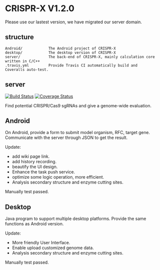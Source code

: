 # CRISPR-X V1.2.0

Please use our lastest version, we have migrated our server domain.
## structure

	Android/ 			The Android project of CRISPR-X
	desktop/			The desktop version of CRISPR-X
	server/				The back-end of CRISPR-X, mainly calculation core written in C/C++
	.travis.yml         Provide Travis CI automatically build and Coveralls auto-test.

## server
[![Build Status](https://travis-ci.org/igemsoftware/UESTC-Software_2014.svg?branch=master)](https://travis-ci.org/igemsoftware/UESTC-Software_2014)
[![Coverage Status](https://coveralls.io/repos/uestc-igem-2014/CRISPR-X/badge.png?branch=master)](https://coveralls.io/r/uestc-igem-2014/CRISPR-X?branch=master)

Find potential CRISPR/Cas9 sgRNAs and give a genome-wide evaluation.

## Android

On Android, provide a form to submit model organism, RFC, target gene. Communicate with the server through JSON to get the result.

Update:
* add wiki page link.
* add history recording.
* beautify the UI design.
* Enhance the task push service.
* optimize some logic operation, more efficient.
* Analysis secondary structure and enzyme cutting sites.


Manually test passed.

## Desktop

Java program to support multiple desktop platforms. Provide the same functions as Android version.

Update:
* More friendly User Interface.
* Enable upload customized genome data.
* Analysis secondary structure and enzyme cutting sites.

Manually test passed.

